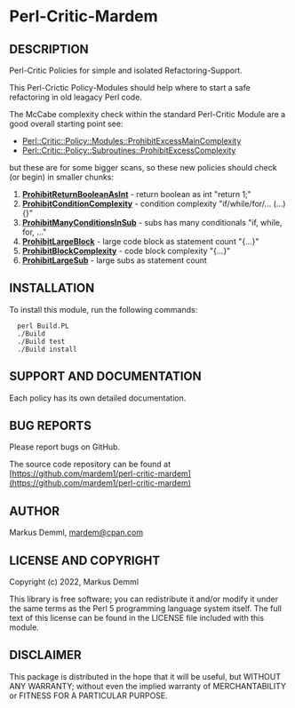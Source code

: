 
# Perl-Critic-Mardem

## DESCRIPTION

Perl-Critic Policies for simple and isolated Refactoring-Support.

This Perl-Crictic Policy-Modules should help where to start a safe
refactoring in old leagacy Perl code.

The McCabe complexity check within the standard Perl-Critic Module are a good
overall starting point see:

* [Perl::Critic::Policy::Modules::ProhibitExcessMainComplexity](https://metacpan.org/pod/Perl::Critic::Policy::Modules::ProhibitExcessMainComplexity)
* [Perl::Critic::Policy::Subroutines::ProhibitExcessComplexity](https://metacpan.org/pod/Perl::Critic::Policy::Subroutines::ProhibitExcessComplexity)

but these are for some bigger scans, so these new policies should check (or begin) in smaller chunks:

1. **[ProhibitReturnBooleanAsInt](lib/Perl/Critic/Policy/Mardem/ProhibitReturnBooleanAsInt.pm)** - return boolean as int "return 1;"
1. **[ProhibitConditionComplexity](lib/Perl/Critic/Policy/Mardem/ProhibitConditionComplexity.pm)** - condition complexity "if/while/for/... (...){}"
1. **[ProhibitManyConditionsInSub](lib/Perl/Critic/Policy/Mardem/ProhibitManyConditionsInSub.pm)** - subs has many conditionals "if, while, for, ..."
1. **[ProhibitLargeBlock](lib/Perl/Critic/Policy/Mardem/ProhibitLargeBlock.pm)** - large code block as statement count "{...}"
1. **[ProhibitBlockComplexity](lib/Perl/Critic/Policy/Mardem/ProhibitBlockComplexity.pm)** - code block complexity "{...}"
1. **[ProhibitLargeSub](lib/Perl/Critic/Policy/Mardem/ProhibitLargeSub.pm)** - large subs as statement count

## INSTALLATION

To install this module, run the following commands:

```
  perl Build.PL
  ./Build
  ./Build test
  ./Build install
```

## SUPPORT AND DOCUMENTATION

Each policy has its own detailed documentation.

## BUG REPORTS

Please report bugs on GitHub.

The source code repository can be found at [https://github.com/mardem1/perl-critic-mardem](https://github.com/mardem1/perl-critic-mardem)

## AUTHOR

Markus Demml, mardem@cpan.com

## LICENSE AND COPYRIGHT

Copyright (c) 2022, Markus Demml

This library is free software; you can redistribute it and/or modify it
under the same terms as the Perl 5 programming language system itself.
The full text of this license can be found in the LICENSE file included
with this module.

## DISCLAIMER

This package is distributed in the hope that it will be useful, but WITHOUT
ANY WARRANTY; without even the implied warranty of MERCHANTABILITY or FITNESS
FOR A PARTICULAR PURPOSE.
